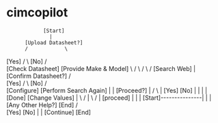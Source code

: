 # cimcopilot


                [Start]
                  |
          [Upload Datasheet?]
          /            \
 [Yes] /                \ [No]
      /                  \
[Check Datasheet]        [Provide Make & Model]
      \                  /
       \                /
        \              /
         [Search Web]
            |
     [Confirm Datasheet?]
          /            \
 [Yes] /                \ [No]
      /                  \
 [Configure]             [Perform Search Again]
    |                       |
[Proceed?]                 |
   /  \                    |
[Yes] [No]                |
  |     |                  |
[Done]  [Change Values]   |
   \     /                 |
    \   /                  |
     [proceed]              |
        |                  |
     [Start]---------------|
        |
        |
 [Any Other Help?]       [End]
   /       \
[Yes]      [No]
 |            |
[Continue]   [End]
